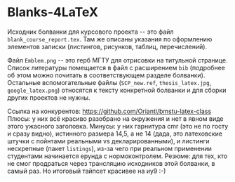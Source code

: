 # Blanks-4LaTeX

Исходник болванки для курсового проекта -- это файл `blank_course_report.tex`. Там же описаны указания по оформлению элементов записки (листингов, рисунков, таблиц, перечислений).

Файл `Emblem.png` -- это герб МГТУ для отрисовки на титульной странице. Список литературы помещается в файл с расширением `bib` (подробнее об этом можно почитать в соответствующем разделе болванки). Остальные вспомогательные файлы (`SCP_new.ref`, `thesis_latex.jpg`, `google_latex.png`) относятся к тексту конкретной болванки и для сборки других проектов не нужны.

Ссылка на конкурентов:
https://github.com/Orianti/bmstu-latex-class
Плюсы: у них всё красиво разобрано на окружения и нет в явном виде этого ужасного заголовка. 
Минусы: у них гарнитура cmr (это не по госту и сразу видно), истинного размера 14,5, а не 14 (дада, это латеховские штучки с пойнтами реальными vs декларированными), и листинги нескрепные (пакет `listings`), из-за чего при реальном применении студентами начинается ерунда с нормоконтролем.
Резюме: для тех, кто не смог продраться через трансляцию исходников этой болванки, в самый раз. Но итоговый тайпсет красивее на иу9 :-)
